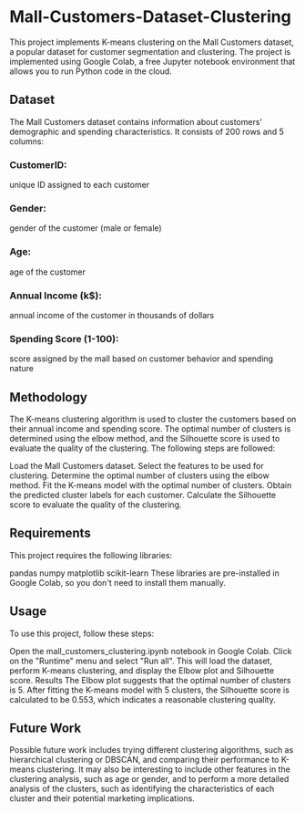 # Mall-Customers-Dataset-Clustering
This project implements K-means clustering on the Mall Customers dataset, a popular dataset for customer segmentation and clustering. The project is implemented using Google Colab, a free Jupyter notebook environment that allows you to run Python code in the cloud.

## Dataset
The Mall Customers dataset contains information about customers' demographic and spending characteristics. It consists of 200 rows and 5 columns:

### CustomerID: 
unique ID assigned to each customer
### Gender: 
gender of the customer (male or female)
### Age: 
age of the customer
### Annual Income (k$): 
annual income of the customer in thousands of dollars
### Spending Score (1-100): 
score assigned by the mall based on customer behavior and spending nature
## Methodology
The K-means clustering algorithm is used to cluster the customers based on their annual income and spending score. The optimal number of clusters is determined using the elbow method, and the Silhouette score is used to evaluate the quality of the clustering. The following steps are followed:

Load the Mall Customers dataset.
Select the features to be used for clustering.
Determine the optimal number of clusters using the elbow method.
Fit the K-means model with the optimal number of clusters.
Obtain the predicted cluster labels for each customer.
Calculate the Silhouette score to evaluate the quality of the clustering.
## Requirements
This project requires the following libraries:

pandas
numpy
matplotlib
scikit-learn
These libraries are pre-installed in Google Colab, so you don't need to install them manually.

## Usage
To use this project, follow these steps:

Open the mall_customers_clustering.ipynb notebook in Google Colab.
Click on the "Runtime" menu and select "Run all".
This will load the dataset, perform K-means clustering, and display the Elbow plot and Silhouette score.
Results
The Elbow plot suggests that the optimal number of clusters is 5. After fitting the K-means model with 5 clusters, the Silhouette score is calculated to be 0.553, which indicates a reasonable clustering quality.

## Future Work
Possible future work includes trying different clustering algorithms, such as hierarchical clustering or DBSCAN, and comparing their performance to K-means clustering. It may also be interesting to include other features in the clustering analysis, such as age or gender, and to perform a more detailed analysis of the clusters, such as identifying the characteristics of each cluster and their potential marketing implications.





